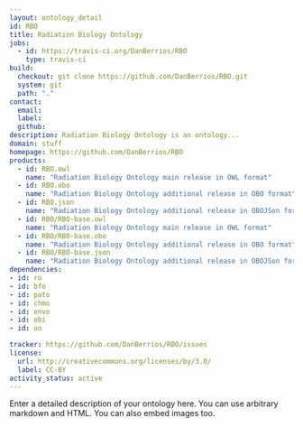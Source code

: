 ```yaml
---
layout: ontology_detail
id: RBO
title: Radiation Biology Ontology
jobs:
  - id: https://travis-ci.org/DanBerrios/RBO
    type: travis-ci
build:
  checkout: git clone https://github.com/DanBerrios/RBO.git
  system: git
  path: "."
contact:
  email: 
  label: 
  github: 
description: Radiation Biology Ontology is an ontology...
domain: stuff
homepage: https://github.com/DanBerrios/RBO
products:
  - id: RBO.owl
    name: "Radiation Biology Ontology main release in OWL format"
  - id: RBO.obo
    name: "Radiation Biology Ontology additional release in OBO format"
  - id: RBO.json
    name: "Radiation Biology Ontology additional release in OBOJSon format"
  - id: RBO/RBO-base.owl
    name: "Radiation Biology Ontology main release in OWL format"
  - id: RBO/RBO-base.obo
    name: "Radiation Biology Ontology additional release in OBO format"
  - id: RBO/RBO-base.json
    name: "Radiation Biology Ontology additional release in OBOJSon format"
dependencies:
- id: ro
- id: bfo
- id: pato
- id: chmo
- id: envo
- id: obi
- id: uo

tracker: https://github.com/DanBerrios/RBO/issues
license:
  url: http://creativecommons.org/licenses/by/3.0/
  label: CC-BY
activity_status: active
---
```


Enter a detailed description of your ontology here. You can use arbitrary markdown and HTML.
You can also embed images too.

